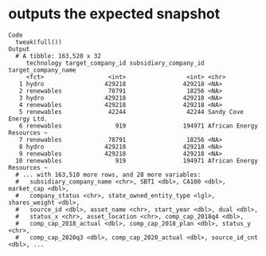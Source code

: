 # outputs the expected snapshot

    Code
      tweak(full())
    Output
      # A tibble: 163,520 x 32
         technology target_company_id subsidiary_company_id target_company_name       
         <fct>                  <int>                 <int> <chr>                     
       1 hydro                 429218                429218 <NA>                      
       2 renewables             78791                 18256 <NA>                      
       3 hydro                 429218                429218 <NA>                      
       4 renewables            429218                429218 <NA>                      
       5 renewables             42244                 42244 Sandy Cove Energy Ltd.    
       6 renewables               919                194971 African Energy Resources ~
       7 renewables             78791                 18256 <NA>                      
       8 hydro                 429218                429218 <NA>                      
       9 renewables            429218                429218 <NA>                      
      10 renewables               919                194971 African Energy Resources ~
      # ... with 163,510 more rows, and 28 more variables:
      #   subsidiary_company_name <chr>, SBTI <dbl>, CA100 <dbl>, market_cap <dbl>,
      #   company_status <chr>, state_owned_entity_type <lgl>, shares_weight <dbl>,
      #   source_id <dbl>, asset_name <chr>, start_year <dbl>, dual <dbl>,
      #   status_x <chr>, asset_location <chr>, comp_cap_2018q4 <dbl>,
      #   comp_cap_2018_actual <dbl>, comp_cap_2018_plan <dbl>, status_y <chr>,
      #   comp_cap_2020q3 <dbl>, comp_cap_2020_actual <dbl>, source_id_cnt <dbl>, ...

